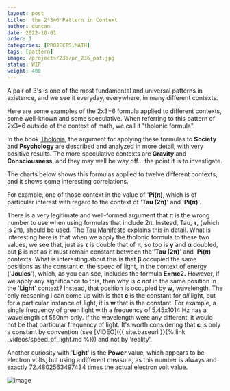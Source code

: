 ```yaml
---
layout: post
title:  the 2*3=6 Pattern in Context
author: duncan
date: 2022-10-01
order: 1
categories: [PROJECTS,MATH]
tags: [pattern]
image: /projects/236/pr_236_pat.jpg
status: WIP
weight: 400
---
```


A pair of 3's is one of the most fundamental and universal patterns in existence, and we see it everyday, everywhere, in many different contexts.
<!--more--> 

Here are some examples of the 2x3=6 formula applied to different contexts, some well-known and some speculative. When referring to this pattern of 2x3=6 outside of the context of math, we call it "tholonic formula".

In the book [Tholonia](/the_book), the argument for applying these formulas to **Society** and **Psychology** are described and analyzed in more detail, with very positive results. The more speculative contexts are **Gravity** and **Consciousness**, and they may well be way off... the point it is to investigate.

The charts below shows this formulas applied to twelve different contexts, and it shows some interesting correlations.

For example, one of those context in the value of '**Pi(π)**, which is of particular interest with regard to the context of '**Tau (2π)**' and '**Pi(π)**'. 

There is a very legitimate and well-formed argument that π is the wrong number to use when using formulas that include 2π. Instead, Tau, **τ**, (which is 2π), should be used. The [Tau Manifesto](https://tauday.com/tau-manifesto) explains this in detail. What is interesting here is that when we apply the tholonic formula to these two values, we see that, just as **τ** is double that of **π**, so too is **γ** and **α** doubled, but **β** is not as it must remain constant between the '**Tau (2π)**' and '**Pi(π)**' contexts. What is interesting about this is that **β** occupied the same positions as the constant **c**, the speed of light, in the context of energy ('**Joules**'), which, as you can see, includes the formula **E=mc2.** However, if we apply any significance to this, then why is **c** *not* in the same position in the '**Light**' context? Instead, that position is occupied by **w**, wavelength. The only reasoning I can come up with is that **c** is the constant for *all* light, but for a particular instance of light, it is **w** that is the constant. For example, a single frequency of green light with a frequency of 5.45x1014 Hz has a wavelength of 550nm only. If the wavelength were any different, it would not be that particular frequency of light. It's worth considering that ***c*** is only a constant by convention (see [VIDEO]({{ site.baseurl }}{% link _videos/speed_of_light.md %})) and not by 'reality'.

Another curiosity with '**Light**' is the **Power** value, which appears to be electron volts, but using a different measure, as this number is always and exactly 72.4802563497434 times the actual electron volt value.

![image](/projects/236/ohms-law-for-all.png)






